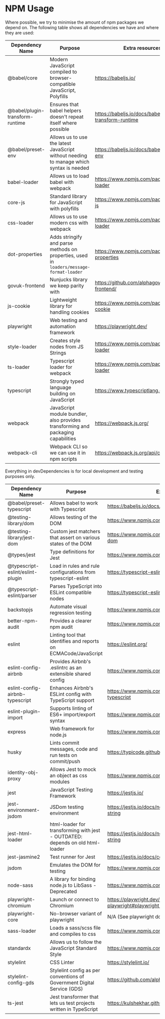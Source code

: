 # NPM Usage

Where possible, we try to minimise the amount of npm packages we depend on. The following table shows all dependencies we have and where they are used:

| Dependency Name                   | Purpose                                                                                 | Extra resources          |
|---                                |---                                                                                      | ---                      |
| @babel/core                       | Modern JavaScript compiled to browser-compatible JavaScript, Polyfills                  | https://babeljs.io/
| @babel/plugin-transform-runtime   | Ensures that babel helpers doesn't repeat itself where possible                         | https://babeljs.io/docs/babel-plugin-transform-runtime |
| @babel/preset-env                 | Allows us to use the latest JavaScript without needing to manage which syntax is needed | https://babeljs.io/docs/babel-preset-env |
| babel-loader                      | Allows us to load babel with webpack                                                    | https://www.npmjs.com/package/babel-loader |
| core-js                           | Standard library for JavaScript with polyfills | https://www.npmjs.com/package/core-js |
| css-loader                        | Allows us to use modern css with webpack | https://www.npmjs.com/package/css-loader |
| dot-properties                    | Adds stringify and parse methods on properties, used in `loaders/message-format-loader` | https://www.npmjs.com/package/dot-properties |
| govuk-frontend                    | Nunjucks library we keep parity with | https://github.com/alphagov/govuk-frontend/ |
| js-cookie                         | Lightweight library for handling cookies | https://www.npmjs.com/package/js-cookie |
| playwright                        | Web testing and automation framework | https://playwright.dev/ |
| style-loader                      | Creates style nodes from JS Strings | https://www.npmjs.com/package/style-loader |
| ts-loader                         | Typescript loader for webpack | https://www.npmjs.com/package/ts-loader |
| typescript                        | Strongly typed language building on JavaScript | https://www.typescriptlang.org/ |
| webpack                           | JavaScript module bundler, also provides transforming and packaging capabilities | https://webpack.js.org/ |
| webpack-cli                       | Webpack CLI so we can use it in npm scripts | https://webpack.js.org/api/cli/ |

Everything in devDependencies is for local development and testing purposes only.

| Dependency Name                   | Purpose                                                                                 | Extra resources          |
|---                                | ---                                                                                     | ---                      |
| @babel/preset-typescript          | Allows babel to work with Typescript                                                    | https://babeljs.io/docs/babel-preset-typescript |
| @testing-library/dom              | Allows testing of the DOM                                                               | https://www.npmjs.com/package/@testing-library/dom |
| @testing-library/jest-dom         | Custom jest matchers that assert on various states of the DOM                           | https://www.npmjs.com/package/@testing-library/jest-dom |
| @types/jest                       | Type definitions for Jest                                                               | https://www.npmjs.com/package/@types/jest |
| @typescript-eslint/eslint-plugin  | Load in rules and rule configurations from typescript-eslint                            | https://typescript-eslint.io/packages/eslint-plugin |
| @typescript-eslint/parser         | Parses TypeScript into ESLint compatible nodes                                          | https://typescript-eslint.io/packages/parser/ |
| backstopjs                        | Automate visual regression testing                                                      | https://www.npmjs.com/package/backstopjs |
| better-npm-audit                  | Provides a clearer npm audit                                                            | https://www.npmjs.com/package/better-npm-audit |
| eslint                            | Linting tool that identifies and reports on ECMACode/JavaScript                         | https://eslint.org/ |
| eslint-config-airbnb              | Provides Airbnb's .eslintrc as an extensible shared config                              | https://www.npmjs.com/package/eslint-config-airbnb |
| eslint-config-airbnb-typescript   | Enhances Airbnb's ESLint config with TypeScript support                                 | https://www.npmjs.com/package/eslint-config-airbnb-typescript |
| eslint-plugin-import              | Supports linting of ES6+ import/export syntax                                           | https://www.npmjs.com/package/eslint-plugin-import |
| express                           | Web framework for node.js                                                               | https://www.npmjs.com/package/express |
| husky                             | Lints commit messages, code and run tests on commit/push                                | https://typicode.github.io/husky/ |
| identity-obj-proxy                | Allows Jest to mock an object as css modules                                            | https://www.npmjs.com/package/identity-obj-proxy |
| jest                              | JavaScript Testing Framework                                                            | https://jestjs.io/ |
| jest-environment-jsdom            | JSDom testing environment                                                               | https://jestjs.io/docs/next/configuration#testenvironment-string |
| jest-html-loader                  | html-loader for transforming with jest - OUTDATED: depends on old html-loader           | https://jestjs.io/docs/next/configuration#testenvironment-string |
| jest-jasmine2                     | Test runner for Jest                                                                    | https://jestjs.io/docs/configuration#testrunner-string |
| jsdom                             | Emulates the DOM for testing                                                            | https://www.npmjs.com/package/jsdom |
| node-sass                         | A library for binding node.js to LibSass - Deprecated                                   | https://www.npmjs.com/package/node-sass |
| playwright-chromium               | Launch or connect to Chromium                                                           | https://playwright.dev/docs/api/class-playwright#playwright-chromium |
| playwright-core                   | No-browser variant of playwright                                                        | N/A (See playwright docs) |
| sass-loader                       | Loads a sass/scss file and compiles to css                                              | https://www.npmjs.com/package/sass-loader |
| standardx                         | Allows us to follow the JavaScript Standard Style                                       | https://www.npmjs.com/package/standardx |
| stylelint                         | CSS Linter                                                                              | https://stylelint.io/ |
| stylelint-config-gds              | Stylelint config as per conventions of Government Digital Service (GDS)                 | https://github.com/alphagov/stylelint-config-gds |
| ts-jest                           | Jest transformer that lets us test projects written in TypeScript                       | https://kulshekhar.github.io/ts-jest/ |
